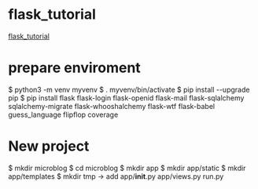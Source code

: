 # flask_tutorial
[flask_tutorial](http://www.pythondoc.com/flask-mega-tutorial/helloworld.html)

# prepare enviroment
$ python3 -m venv myvenv 
$ . myvenv/bin/activate
$ pip install --upgrade pip
$ pip install flask flask-login flask-openid flask-mail flask-sqlalchemy sqlalchemy-migrate flask-whooshalchemy flask-wtf flask-babel guess_language flipflop coverage

# New project 
$ mkdir microblog
$ cd microblog
$ mkdir app
$ mkdir app/static
$ mkdir app/templates
$ mkdir tmp
-> add 
	app/__init__.py
	app/views.py
	run.py

 




